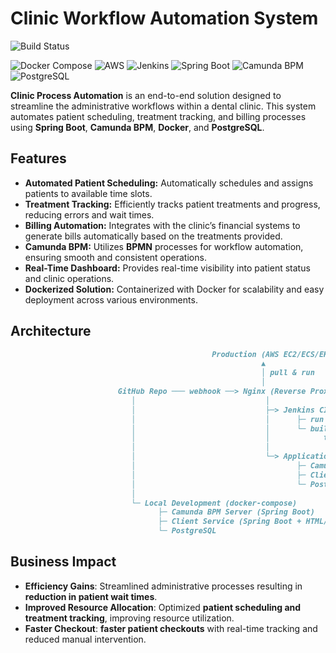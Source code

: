 # Clinic Workflow Automation System
![Build Status](https://img.shields.io/badge/Build%20Status-Passing-brightgreen?logo=githubactions&logoColor=white)

![Docker Compose](https://img.shields.io/badge/Docker-25.0.8-blue?logo=docker&logoColor=white)
![AWS](https://img.shields.io/badge/AWS-EC2-%23FF9900?logo=amazonec2&logoColor=white)
![Jenkins](https://img.shields.io/badge/Jenkins-2.507-blue?logo=jenkins&logoColor=white)
![Spring Boot](https://img.shields.io/badge/Spring%20Boot-3.2.5-brightgreen?logo=spring&logoColor=white)
![Camunda BPM](https://img.shields.io/badge/Camunda-7.23-orange?logo=camunda&logoColor=white)
![PostgreSQL](https://img.shields.io/badge/PostgreSQL-15.2-blue?logo=postgresql&logoColor=white)

**Clinic Process Automation** is an end-to-end solution designed to streamline the administrative workflows within a dental clinic. This system automates patient scheduling, treatment tracking, and billing processes using **Spring Boot**, **Camunda BPM**, **Docker**, and **PostgreSQL**.

## Features
- **Automated Patient Scheduling:** Automatically schedules and assigns patients to available time slots.
- **Treatment Tracking:** Efficiently tracks patient treatments and progress, reducing errors and wait times.
- **Billing Automation:** Integrates with the clinic’s financial systems to generate bills automatically based on the treatments provided.
- **Camunda BPM:** Utilizes **BPMN** processes for workflow automation, ensuring smooth and consistent operations.
- **Real-Time Dashboard:** Provides real-time visibility into patient status and clinic operations.
- **Dockerized Solution:** Containerized with Docker for scalability and easy deployment across various environments.

## Architecture

```markdown           
                                             Production (AWS EC2/ECS/EKS)
                                                        ▲
                                                        │ pull & run
                                                        │
                        GitHub Repo ─── webhook ──> Nginx (Reverse Proxy)
                           │                             │
                           │                             ├─> Jenkins CI
                           │                             │      ├─ run tests
                           │                             │      └─ build & push Docker images
                           │                             │            to AWS ECR (Registry)
                           │                             │
                           │                             └─> Application Containers
                           │                                    ├─ Camunda BPM Server (Spring Boot)
                           │                                    ├─ Client Service (Spring Boot)
                           │                                    └─ PostgreSQL Database
                           │
                           └─ Local Development (docker-compose)
                                 ├─ Camunda BPM Server (Spring Boot)
                                 ├─ Client Service (Spring Boot + HTML/CSS/JS)
                                 └─ PostgreSQL

```
## Business Impact

- **Efficiency Gains**: Streamlined administrative processes resulting in **reduction in patient wait times**.
- **Improved Resource Allocation**: Optimized **patient scheduling and treatment tracking**, improving resource utilization.
- **Faster Checkout**: **faster patient checkouts** with real-time tracking and reduced manual intervention.
